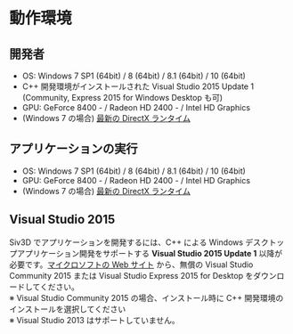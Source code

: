 ﻿# 動作環境

## 開発者
- OS: Windows 7 SP1 (64bit) / 8 (64bit) / 8.1 (64bit) / 10 (64bit)
- C++ 開発環境がインストールされた Visual Studio 2015 Update 1 (Community, Express 2015 for Windows Desktop も可)
- GPU: GeForce 8400 - / Radeon HD 2400 - / Intel HD Graphics
- (Windows 7 の場合) <a href="https://www.microsoft.com/ja-jp/download/details.aspx?id=35&" target="_blank">最新の DirectX ランタイム</a>

## アプリケーションの実行
- OS: Windows 7 SP1 (64bit) / 8 (64bit) / 8.1 (64bit) / 10 (64bit)
- GPU: GeForce 8400 - / Radeon HD 2400 - / Intel HD Graphics
- (Windows 7 の場合) <a href="https://www.microsoft.com/ja-jp/download/details.aspx?id=35&" target="_blank">最新の DirectX ランタイム</a>

## Visual Studio 2015
Siv3D でアプリケーションを開発するには、C++ による Windows デスクトップアプリケーション開発をサポートする **Visual Studio 2015 Update 1** 以降が必要です。<a href="https://www.visualstudio.com/ja-jp/downloads/download-visual-studio-vs" target="_blank">マイクロソフトの Web サイト</a> から、無償の Visual Studio Community 2015 または Visual Studio Express 2015 for Desktop をダウンロードしてください。  
※ Visual Studio Community 2015 の場合、インストール時に C++ 開発環境のインストールを選択してください  
※ Visual Studio 2013 はサポートしていません。  
